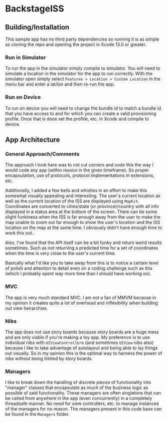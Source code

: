 # BackstageISS

## Building/Installation
This sample app has no third party dependencies so running it is as simple as cloning the repo and opening the project in Xcode 13.0 or greater.

### Run in Simulator
To run the app in the simulator simply compile to simulator.  You will need to simulate a location in the simulator for the app to run correctly.  With the simulator open simply select `Features > Location > Custom Location` in the menu bar and enter a lat/lon and then re-run the app.

### Run on Device
To run on device you will need to change the bundle id to match a bundle id that you have access to and for which you can create a valid provisioning profile.  Once that is done set the profiile, etc. in Xcode and compile to device.

## App Architecture
### General Approach/Comments
The approach I took here was to not cut corners and code this the way I would code any app (within reason in the given timeframe).  So proper encapsulation, use of protocols, protocol implementations in extensions, etc.

Additionally, I added a few bells and whistles in an effort to make this somewhat visually appealing and interesting.  The user's current location as well as the current location of the ISS are displayed using `MapKit`.  Coordinates are converted to cities/state (or province)/country with all info displayed in a status area at the bottom of the screen.  There can be some slight funkiness when the ISS is far enough away from the user to make the map unable to zoom out far enough to show the user's location and the ISS location on the map at the same time.  I obviously didn't have enough time to work this out.

Also, I've found that the API itself can be a bit funky and return weird results sometimes.  Such as not returning a predicted time for a set of coordinates when the time is very close to the user's current time.

Basically what I'd like you to take away from this is to notice a certain level of polish and attention to detail even on a coding challenge such as this (which I probably spent way more time than I should have working on).

### MVC
The app is very much standard MVC.  I am not a fan of MMVM because in my opinion it creates quite a lot of overhead and inflexibility when building out view heirarchies.

### Nibs
The app does not use story boards because story boards are a huge mess and are only viable if you're making a toy app.  My preference is to use individual nibs with `UIViewController`s (and sometimes `UIView` nibs also) because I like to take advantage of autolayout and being able to lay things out visually.  So in my opinion this is the optimal way to harness the power of nibs without being limited by story boards.

### Managers
I like to break down the handling of discrete pieces of functionality into "manager" classes that encapsulate as much of the business logic as possible of said functionality.  These managers are often singletons that can be called from anywhere in the app (even concurrently) in a completely threadsafe manner.  No need for view controllers, etc. to manage instances of the managers for no reason.  The managers present in this code base can be found in the `Managers` folder.

